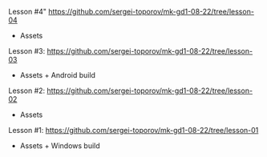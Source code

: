 Lesson #4" https://github.com/sergei-toporov/mk-gd1-08-22/tree/lesson-04
- Assets

Lesson #3: https://github.com/sergei-toporov/mk-gd1-08-22/tree/lesson-03
- Assets + Android build

Lesson #2: https://github.com/sergei-toporov/mk-gd1-08-22/tree/lesson-02
- Assets

Lesson #1: https://github.com/sergei-toporov/mk-gd1-08-22/tree/lesson-01
- Assets + Windows build
